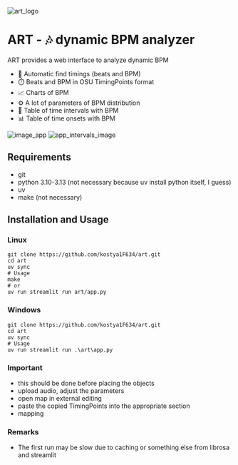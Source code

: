 ![art_logo](https://github.com/user-attachments/assets/e88ee84a-7c6c-451c-89f9-63aaec99b59d)
# ART - 🎶 dynamic BPM analyzer
ART provides a web interface to analyze dynamic BPM
* 🤖 Automatic find timings (beats and BPM)
* ⏱️ Beats and BPM in OSU TimingPoints format
* 📈 Charts of BPM
* ⚙️ A lot of parameters of BPM distribution
* 📝 Table of time intervals with BPM
* 📊 Table of time onsets with BPM

![image_app](https://github.com/user-attachments/assets/1a92dcd7-2fd7-40e8-8689-2e39293076ac)
![app_intervals_image](https://github.com/user-attachments/assets/5da21034-0784-4c47-88be-04aa8232d2a4)

## Requirements
* git
* python 3.10-3.13 (not necessary because uv install python itself, I guess)
* uv
* make (not necessary)
## Installation and Usage
### Linux
```shell
git clone https://github.com/kostya1F634/art.git
cd art
uv sync
# Usage
make
# or
uv run streamlit run art/app.py
```
### Windows
```shell
git clone https://github.com/kostya1F634/art.git
cd art
uv sync
# Usage
uv run streamlit run .\art\app.py
```
### Important
* this should be done before placing the objects
* upload audio, adjust the parameters
* open map in external editing
* paste the copied TimingPoints into the appropriate section
* mapping
### Remarks
* The first run may be slow due to caching or something else from librosa and streamlit
